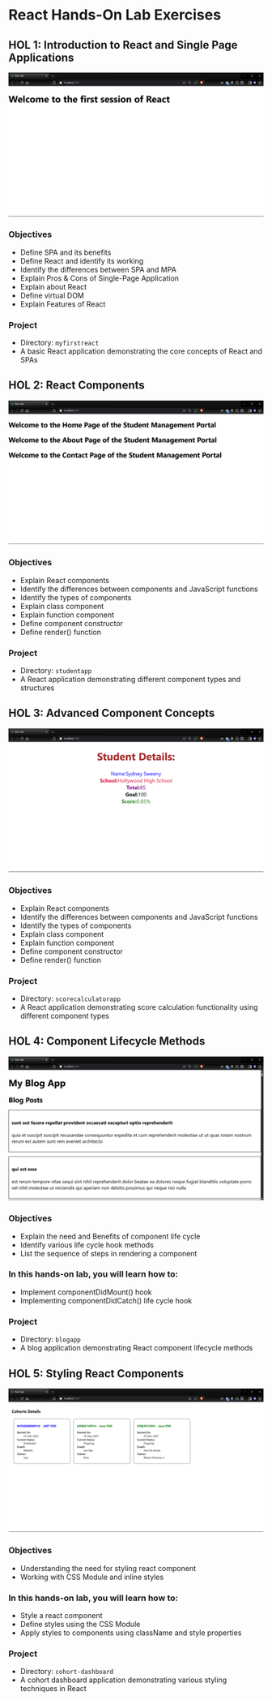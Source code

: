 # React Hands-On Lab Exercises

## HOL 1: Introduction to React and Single Page Applications
![HOL1 Output](./HOL1.png)

### Objectives
- Define SPA and its benefits
- Define React and identify its working
- Identify the differences between SPA and MPA
- Explain Pros & Cons of Single-Page Application
- Explain about React
- Define virtual DOM
- Explain Features of React

### Project
- Directory: `myfirstreact`
- A basic React application demonstrating the core concepts of React and SPAs

## HOL 2: React Components
![HOL2 Output](./HOL2.png)

### Objectives
- Explain React components
- Identify the differences between components and JavaScript functions
- Identify the types of components
- Explain class component
- Explain function component
- Define component constructor
- Define render() function

### Project
- Directory: `studentapp`
- A React application demonstrating different component types and structures

## HOL 3: Advanced Component Concepts
![HOL3 Output](./HOL3.png)

### Objectives
- Explain React components
- Identify the differences between components and JavaScript functions
- Identify the types of components
- Explain class component
- Explain function component
- Define component constructor
- Define render() function

### Project
- Directory: `scorecalculatorapp`
- A React application demonstrating score calculation functionality using different component types

## HOL 4: Component Lifecycle Methods
![HOL4 Output](./HOL4.png)

### Objectives
- Explain the need and Benefits of component life cycle
- Identify various life cycle hook methods
- List the sequence of steps in rendering a component

### In this hands-on lab, you will learn how to:
- Implement componentDidMount() hook
- Implementing componentDidCatch() life cycle hook

### Project
- Directory: `blogapp`
- A blog application demonstrating React component lifecycle methods

## HOL 5: Styling React Components
![HOL5 Output](./HOL5.png)

### Objectives
- Understanding the need for styling react component
- Working with CSS Module and inline styles

### In this hands-on lab, you will learn how to:
- Style a react component
- Define styles using the CSS Module
- Apply styles to components using className and style properties

### Project
- Directory: `cohort-dashboard`
- A cohort dashboard application demonstrating various styling techniques in React

